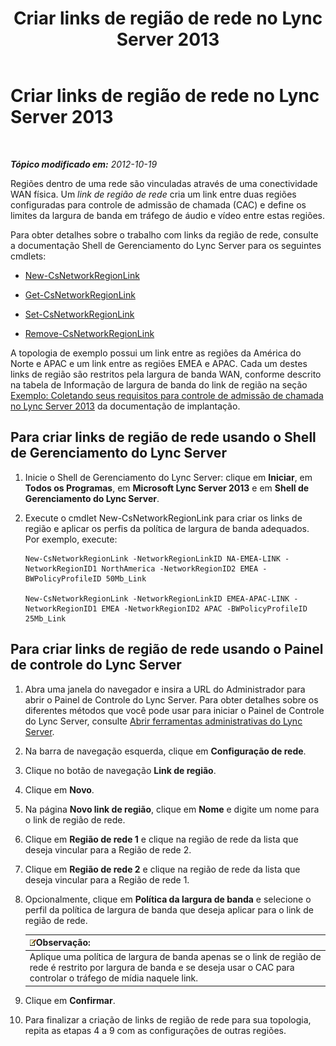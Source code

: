 ﻿---
title: Criar links de região de rede no Lync Server 2013
TOCTitle: Criar links de região de rede no Lync Server 2013
ms:assetid: f8163910-8935-475d-88a2-3aa44feb9dbe
ms:mtpsurl: https://technet.microsoft.com/pt-br/library/Gg413047(v=OCS.15)
ms:contentKeyID: 49308653
ms.date: 05/19/2016
mtps_version: v=OCS.15
ms.translationtype: HT
---

# Criar links de região de rede no Lync Server 2013

 

_**Tópico modificado em:** 2012-10-19_

Regiões dentro de uma rede são vinculadas através de uma conectividade WAN física. Um *link de região de rede* cria um link entre duas regiões configuradas para controle de admissão de chamada (CAC) e define os limites da largura de banda em tráfego de áudio e vídeo entre estas regiões.

Para obter detalhes sobre o trabalho com links da região de rede, consulte a documentação Shell de Gerenciamento do Lync Server para os seguintes cmdlets:

  - [New-CsNetworkRegionLink](new-csnetworkregionlink.md)

  - [Get-CsNetworkRegionLink](get-csnetworkregionlink.md)

  - [Set-CsNetworkRegionLink](set-csnetworkregionlink.md)

  - [Remove-CsNetworkRegionLink](remove-csnetworkregionlink.md)

A topologia de exemplo possui um link entre as regiões da América do Norte e APAC e um link entre as regiões EMEA e APAC. Cada um destes links de região são restritos pela largura de banda WAN, conforme descrito na tabela de Informação de largura de banda do link de região na seção [Exemplo: Coletando seus requisitos para controle de admissão de chamada no Lync Server 2013](lync-server-2013-example-of-gathering-your-requirements-for-call-admission-control.md) da documentação de implantação.

## Para criar links de região de rede usando o Shell de Gerenciamento do Lync Server

1.  Inicie o Shell de Gerenciamento do Lync Server: clique em **Iniciar**, em **Todos os Programas**, em **Microsoft Lync Server 2013** e em **Shell de Gerenciamento do Lync Server**.

2.  Execute o cmdlet New-CsNetworkRegionLink para criar os links de região e aplicar os perfis da política de largura de banda adequados. Por exemplo, execute:
    
        New-CsNetworkRegionLink -NetworkRegionLinkID NA-EMEA-LINK -NetworkRegionID1 NorthAmerica -NetworkRegionID2 EMEA -BWPolicyProfileID 50Mb_Link
    
        New-CsNetworkRegionLink -NetworkRegionLinkID EMEA-APAC-LINK -NetworkRegionID1 EMEA -NetworkRegionID2 APAC -BWPolicyProfileID 25Mb_Link

## Para criar links de região de rede usando o Painel de controle do Lync Server

1.  Abra uma janela do navegador e insira a URL do Administrador para abrir o Painel de Controle do Lync Server. Para obter detalhes sobre os diferentes métodos que você pode usar para iniciar o Painel de Controle do Lync Server, consulte [Abrir ferramentas administrativas do Lync Server](lync-server-2013-open-lync-server-administrative-tools.md).

2.  Na barra de navegação esquerda, clique em **Configuração de rede**.

3.  Clique no botão de navegação **Link de região**.

4.  Clique em **Novo**.

5.  Na página **Novo link de região**, clique em **Nome** e digite um nome para o link de região de rede.

6.  Clique em **Região de rede 1** e clique na região de rede da lista que deseja vincular para a Região de rede 2.

7.  Clique em **Região de rede 2** e clique na região de rede da lista que deseja vincular para a Região de rede 1.

8.  Opcionalmente, clique em **Política da largura de banda** e selecione o perfil da política de largura de banda que deseja aplicar para o link de região de rede.
    
    <table>
    <thead>
    <tr class="header">
    <th><img src="images/Gg425756.note(OCS.15).gif" title="note" alt="note" />Observação:</th>
    </tr>
    </thead>
    <tbody>
    <tr class="odd">
    <td>Aplique uma política de largura de banda apenas se o link de região de rede é restrito por largura de banda e se deseja usar o CAC para controlar o tráfego de mídia naquele link.</td>
    </tr>
    </tbody>
    </table>


9.  Clique em **Confirmar**.

10. Para finalizar a criação de links de região de rede para sua topologia, repita as etapas 4 a 9 com as configurações de outras regiões.

